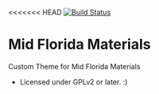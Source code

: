 <<<<<<< HEAD
[![Build Status](https://travis-ci.org/Automattic/_s.svg?branch=master)](https://travis-ci.org/Automattic/_s)

Mid Florida Materials
===

Custom Theme for Mid Florida Materials

* Licensed under GPLv2 or later. :) 

